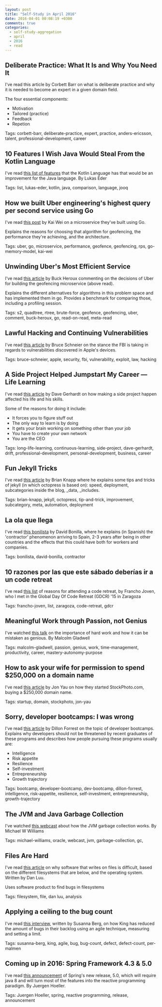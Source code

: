 ```yaml
---
layout: post
title: "Self-Study in April 2016"
date: 2016-04-01 00:08:19 +0300
comments: true
categories: 
  - self-study-aggregation
  - april
  - 2016
  - read
---
```


## Deliberate Practice: What It Is and Why You Need It

I've read this article by Corbett Barr on what is deliberate practice and why it is needed to become an expert in a given domain field.

The four essential components:

  * Motivation 
  * Tailored (practice)
  * Feedback
  * Repetion
  

Tags: corbett-barr, deliberate-practice, expert, practice, anders-ericsson, talent, professional-development, career

[deliberate-practice]: http://expertenough.com/1423/deliberate-practice

## 10 Features I Wish Java Would Steal From the Kotlin Language

I've read [this list of features][kotlin-vs-java] that the Kotlin Language has that would be an improvement for the Java language. By Lukas Eder

Tags: list, lukas-eder, kotlin, java, comparison, language, jooq

[kotlin-vs-java]: http://blog.jooq.org/2016/03/31/10-features-i-wish-java-would-steal-from-the-kotlin-language/

## How we built Uber engineering's highest query per second service using Go

I've read [this post][uber-go-geofence] by Kai Wei on a microservice they've built using Go. 

Explains the reasons for choosing that algorithm for geofencing, the performance they're achieving, and the architecture.

Tags: uber, go, microservice, performance, geofence, geofencing, rps, go-memory-model, kai-wei

[uber-go-geofence]: https://eng.uber.com/go-geofence/

## Unwinding Uber's Most Efficient Service

I've read [this article][comment-on-uber-geofencing] by Buck Heroux commenting on the decisions of Uber for building the geofencing microservice (above read).

Explains the different alternatives for algorithms in this problem space and has implemented them in go. Provides a benchmark for comparing those, including a profiling session.

Tags: s2, quadtree, rtree, brute-force, geofence, geofencing, uber, comment, buck-heroux, go, read-on-read, meta-read

[comment-on-uber-geofencing]: https://medium.com/@buckhx/unwinding-uber-s-most-efficient-service-406413c5871d

## Lawful Hacking and Continuing Vulnerabilities

I've read [this article][lawful-hacking] by Bruce Schneier on the stance the FBI is taking in regards to vulnerabilities discovered in Apple's devices.

Tags: bruce-schneier, apple, security, fbi, vulnerability, exploit, law, hacking

[lawful-hacking]: https://www.schneier.com/blog/archives/2016/03/lawful_hacking_.html

## A Side Project Helped Jumpstart My Career — Life Learning

I've read [this article][side-project-why] by Dave Gerhardt on how making a side project happen affected his life and his skills.

Some of the reasons for doing it include:

  * It forces you to figure stuff out
  * The only way to learn is by doing
  * It gets your brain working on something other than your job
  * You have to create your own network
  * You are the CEO

Tags: long-life-learning, continuous-learning, side-project, dave-gerhardt, drift, professional-development, personal-development, business, career

[side-project-why]: https://medium.com/life-learning/a-side-project-helped-jumpstart-my-career-7cd6f8e9b07f

## Fun Jekyll Tricks

I've read [this article][blogging-with-jekyll] by Brian Knapp where he explains some tips and tricks of jekyll (in which octopress is based on): speed, deployment, subcategories inside the blog, _data, _includes.

Tags: brian-knapp, jekyll, octopress, tip-and-trick, improvement, subcategory, meta, automation, deployment

[blogging-with-jekyll]: http://www.madebymarket.com/blog/dev/fun-jekyll-tricks.html

## La ola que llega

I've read [this bonilista][bl-la-ola] by David Bonilla, where he explains (in Spanish) the 'contractor' phenomenon arriving to Spain, 2-3 years after being in other countries and the effects that this could have both for workers and companies.

Tags: bonilista, david-bonilla, contractor

[bl-la-ola]: http://us2.campaign-archive2.com/?u=374c664073e1a1fa3deca53b4&id=f8a8ee92cc

## 10 razones por las que este sábado deberías ir a un code retreat

I've read [this list][attend-a-gdcr] of reasons for attending a code retreat, by Francho Joven, who I met in the Global Day Of Code Retreat (GDCR) '15 in Zaragoza

Tags: francho-joven, list, zaragoza, code-retreat, gdcr

[attend-a-gdcr]: http://francho.org/2015/11/10/10-razones-para-ir-a-un-coderetreat/

## Meaningful Work through Passion, not Genius

I've watched [this talk][work-thru-passion] on the importance of hard work and how it can be mistaken as genious. By Malcolm Gladwell

Tags: malcolm-gladwell, passion, genius, work, time-management, productivity, career, mastery-autonomy-purpose

[work-thru-passion]: https://www.youtube.com/watch?v=pIYUMwxKFzo

## How to ask your wife for permission to spend $250,000 on a domain name

I've read [this article][start-stockphoto] by Jon Yau on how they started StockPhoto.com, buying a $250,000 domain name.

Tags: startup, domain, stockphoto, jon-yau

[start-stockphoto]: https://medium.com/@Stockphoto.com/how-to-ask-your-wife-for-permission-to-spend-250-000-on-a-domain-name-c27a3c2852e1

## Sorry, developer bootcamps: I was wrong

I've read [this article][dev-bootcamp-grads-personality] by Dillon Forrest on the topic of developer bootcamps. Explains why developers should not be threatened by recent graduates of these programs and describes how people pursuing these programs usually are:

  * Intelligence
  * Risk appetite
  * Resilience
  * Self-investment
  * Entrepreneurship
  * Growth trajectory

Tags: bootcamp, developer-bootcamp, dev-bootcamp, dillon-forrest, intelligence, risk-appetite, resilience, self-investment, entrepreneurship, growth-trajectory

[dev-bootcamp-grads-personality]: https://medium.com/@dillonforrest/sorry-developer-bootcamps-i-was-wrong-ea37fcc5572c

## The JVM and Java Garbage Collection

I've watched [this webcast][java-gc-webcast] about how the JVM garbage collection works. By Michael W Williams

Tags: michael-williams, oracle, webcast, jvm, garbage-collection, gc, 

[java-gc-webcast]: https://www.youtube.com/watch?v=DoJr5QQYsl8

## Files Are Hard

I've read [this article][files-are-hard] on why software that writes on files is difficult, based on the different filesystems that are below, and the operating system. Written by Dan Luu.

Uses software product to find bugs in filesystems

Tags: filesystem, file, dan luu, analysis

[files-are-hard]: http://danluu.com/file-consistency/

## Applying a ceiling to the bug count

I've read [this interview][bug-count], written by Susanna Berg, on how King has reduced the amount of bugs in their backlog using an agile technique, measuring and setting a limit.

Tags: susanna-berg, king, agile, bug, bug-count, defect, defect-count, per-malmen

[bug-count]: https://techblog.king.com/applying-a-ceiling-to-the-bug-count/

## Coming up in 2016: Spring Framework 4.3 & 5.0

I've read [this announcement][spring-5-release] of Spring's new release, 5.0, which will require java 8 and will turn most of the features into the reactive programming paradigm. By Juergen Hoeller.

Tags: Juergen Hoeller, spring, reactive programming, release, announcement

[spring-5-release]: https://spring.io/blog/2015/08/03/coming-up-in-2016-spring-framework-4-3-5-0

